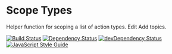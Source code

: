 # Scope Types

Helper function for scoping a list of action types. Edit
Add topics.

[![Build Status](https://travis-ci.org/rongierlach/scope-types.svg?branch=master)](https://travis-ci.org/rongierlach/scope-types) [![Dependency Status](https://david-dm.org/rongierlach/scope-types.svg)](https://david-dm.org/rongierlach/scope-types) [![devDependency Status](https://david-dm.org/rongierlach/scope-types/dev-status.svg)](https://david-dm.org/rongierlach/scope-types#info=devDependencies) [![JavaScript Style Guide](https://img.shields.io/badge/code_style-standard-brightgreen.svg)](https://standardjs.com) 
